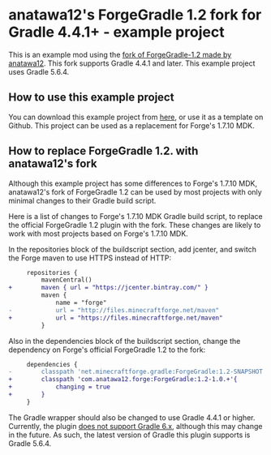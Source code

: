 # anatawa12's ForgeGradle 1.2 fork for Gradle 4.4.1+ - example project

This is an example mod using the [fork of ForgeGradle-1.2 made by anatawa12](https://github.com/anatawa12/ForgeGradle-1.2).
This fork supports Gradle 4.4.1 and later. This example project uses Gradle 5.6.4.

## How to use this example project

You can download this example project from [here](https://github.com/anatawa12/ForgeGradle-example/archive/master.zip), or use it as a template on Github.
This project can be used as a replacement for Forge's 1.7.10 MDK.

## How to replace ForgeGradle 1.2. with anatawa12's fork
Although this example project has some differences to Forge's 1.7.10 MDK, anatawa12's fork of ForgeGradle 1.2 can be used by most projects with only minimal changes to their Gradle build script.

Here is a list of changes to Forge's 1.7.10 MDK Gradle build script, to replace the official ForgeGradle 1.2 plugin with the fork. These changes are likely to work with most projects based on Forge's 1.7.10 MDK.

In the repositories block of the buildscript section, add jcenter, and switch the Forge maven to use HTTPS instead of HTTP:
```diff
     repositories {
         mavenCentral()
+        maven { url = "https://jcenter.bintray.com/" }
         maven {
             name = "forge"
-            url = "http://files.minecraftforge.net/maven"
+            url = "https://files.minecraftforge.net/maven"
         }
```

Also in the dependencies block of the buildscript section, change the dependency on Forge's official ForgeGradle 1.2 to the fork:
```diff
     dependencies {
-        classpath 'net.minecraftforge.gradle:ForgeGradle:1.2-SNAPSHOT'
+        classpath 'com.anatawa12.forge:ForgeGradle:1.2-1.0.+'{
+            changing = true
+        }
     }
```

The Gradle wrapper should also be changed to use Gradle 4.4.1 or higher. Currently, the plugin [does not support Gradle 6.x](https://github.com/anatawa12/ForgeGradle-1.2/issues/9), although this may change in the future. As such, the latest version of Gradle this plugin supports is Gradle 5.6.4.
